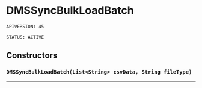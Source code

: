 # DMSSyncBulkLoadBatch

`APIVERSION: 45`

`STATUS: ACTIVE`
## Constructors
### `DMSSyncBulkLoadBatch(List<String> csvData, String fileType)`
---
